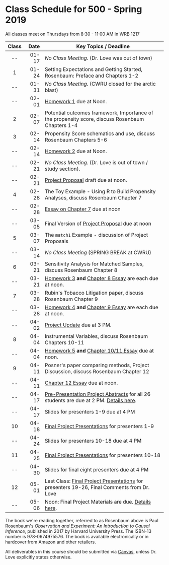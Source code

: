 # Class Schedule for 500 - Spring 2019

All classes meet on Thursdays from 8:30 - 11:00 AM in WRB 1217

Class | Date | Key Topics / Deadline
:---: | -----------: | ----------------------------------------------------------------------------------------------
-- | 01-17 | *No Class Meeting*. (Dr. Love was out of town) 
1 | 01-24 | Setting Expectations and Getting Started, Rosenbaum: Preface and Chapters 1-2
-- | 01-31 | *No Class Meeting*. (CWRU closed for the arctic blast)
-- | 02-01 | [Homework 1](https://github.com/THOMASELOVE/2019-500/tree/master/assignments/homework1) due at Noon.
2 | 02-07 | Potential outcomes framework, Importance of the propensity score, discuss Rosenbaum Chapters 1-4
3 | 02-14 | Propensity Score schematics and use, discuss Rosenbaum Chapters 5-6 
-- | 02-14 | [Homework 2](https://github.com/THOMASELOVE/2019-500/tree/master/assignments/homework2) due at Noon.
-- | 02-21 | *No Class Meeting*. (Dr. Love is out of town / study section). 
-- | 02-21 | [Project Proposal](https://github.com/THOMASELOVE/2019-500/tree/master/projects/proposal) draft due at noon.
4 | 02-28 | The Toy Example - Using R to Build Propensity Analyses, discuss Rosenbaum Chapter 7
-- | 02-28 | [Essay on Chapter 7](https://github.com/THOMASELOVE/2019-500/blob/master/assignments/essayprompts.md) due at noon
-- | 03-05 | Final Version of [Project Proposal](https://github.com/THOMASELOVE/2019-500/tree/master/projects/proposal) due at noon
5 | 03-07 | The `match1` Example - discussion of Project Proposals
-- | 03-14 | *No Class Meeting* (SPRING BREAK at CWRU)
6 | 03-21 |  Sensitivity Analysis for Matched Samples, discuss Rosenbaum Chapter 8
-- | 03-21 | [Homework 3](https://github.com/THOMASELOVE/2019-500/tree/master/assignments/homework3) **and** [Chapter 8 Essay](https://github.com/THOMASELOVE/2019-500/blob/master/assignments/essayprompts.md) are each due at noon.
7 | 03-28 | Rubin's Tobacco Litigation paper, discuss Rosenbaum Chapter 9
-- | 03-28 | [Homework 4](https://github.com/THOMASELOVE/2019-500/tree/master/assignments/homework4) **and** [Chapter 9 Essay](https://github.com/THOMASELOVE/500-2018/blob/master/assignments/essayprompts.md) are each due at noon. 
-- | 04-02 | [Project Update](https://github.com/THOMASELOVE/2019-500/tree/master/projects/update) due at 3 PM.
8 | 04-04 | Instrumental Variables, discuss Rosenbaum Chapters 10-11
-- | 04-04 | [Homework 5](https://github.com/THOMASELOVE/2019-500/tree/master/assignments/homework5) **and** [Chapter 10/11 Essay](https://github.com/THOMASELOVE/2019-500/blob/master/assignments/essayprompts.md) due at noon. 
9 | 04-11 | Posner's paper comparing methods, Project Discussion, discuss Rosenbaum Chapter 12
-- | 04-11 | [Chapter 12 Essay](https://github.com/THOMASELOVE/2019-500/blob/master/assignments/essayprompts.md) due at noon.
-- | 04-17 | [Pre-Presentation Project Abstracts](https://github.com/THOMASELOVE/2019-500/tree/master/projects/final) for all 26 students are due at 2 PM. [Details here](https://github.com/THOMASELOVE/2019-500/tree/master/projects/final).
-- | 04-17 | Slides for presenters 1-9 due at 4 PM
10 | 04-18 | [Final Project Presentations](https://github.com/THOMASELOVE/2019-500/tree/master/projects/final) for presenters 1-9
-- | 04-24 | Slides for presenters 10-18 due at 4 PM
11 | 04-25 | [Final Project Presentations](https://github.com/THOMASELOVE/2019-500/tree/master/projects/final) for presenters 10-18
-- | 04-30 | Slides for final eight presenters due at 4 PM
12 | 05-01 | Last Class: [Final Project Presentations](https://github.com/THOMASELOVE/2019-500/tree/master/projects/final) for presenters 19-26, Final Comments from Dr. Love
-- | 05-06 | Noon: Final Project Materials are due. [Details here](https://github.com/THOMASELOVE/2019-500/tree/master/projects/final).

The book we're reading together, referred to as Rosenbaum above is Paul Rosenbaum's *Observation and Experiment: An Introduction to Causal Inference*, published in 2017 by Harvard University Press. The ISBN-13 number is 978-0674975576. The book is available electronically or in hardcover from Amazon and other retailers.

All deliverables in this course should be submitted via [Canvas](https://canvas.case.edu/), unless Dr. Love explicitly states otherwise.
